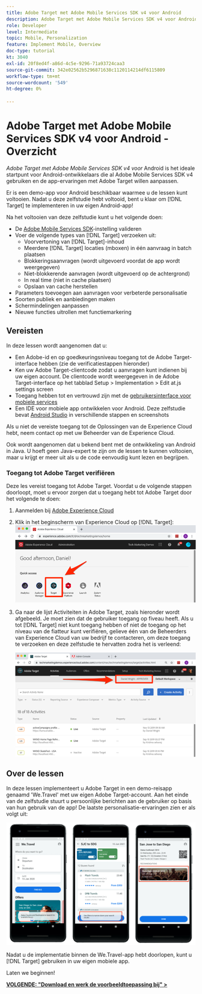```yaml
---
title: Adobe Target met Adobe Mobile Services SDK v4 voor Android
description: Adobe Target met Adobe Mobile Services SDK v4 voor Android is het perfecte startpunt voor Android-ontwikkelaars die al Adobe Mobile Services SDK v4 gebruiken en de app-ervaringen met Adobe Target willen aanpassen.
role: Developer
level: Intermediate
topic: Mobile, Personalization
feature: Implement Mobile, Overview
doc-type: tutorial
kt: 3040
exl-id: 20f8ed4f-a86d-4c5e-9296-71a93724caa3
source-git-commit: 342e02562b5296871638c1120114214df6115809
workflow-type: tm+mt
source-wordcount: '549'
ht-degree: 0%

---
```


# Adobe Target met Adobe Mobile Services SDK v4 voor Android - Overzicht

_Adobe Target met Adobe Mobile Services SDK v4 voor_ Android is het ideale startpunt voor Android-ontwikkelaars die al Adobe Mobile Services SDK v4 gebruiken en de app-ervaringen met Adobe Target willen aanpassen.

Er is een demo-app voor Android beschikbaar waarmee u de lessen kunt voltooien. Nadat u deze zelfstudie hebt voltooid, bent u klaar om [!DNL Target] te implementeren in uw eigen Android-app!

Na het voltooien van deze zelfstudie kunt u het volgende doen:

* De [Adobe Mobile Services SDK](https://experienceleague.adobe.com/docs/mobile-services/android/getting-started-android/requirements.html?lang=en)-instelling valideren
* Voer de volgende types van [!DNL Target] verzoeken uit:
   * Voorvertoning van [!DNL Target]-inhoud
   * Meerdere [!DNL Target] locaties (mboxen) in één aanvraag in batch plaatsen
   * Blokkeringsaanvragen (wordt uitgevoerd voordat de app wordt weergegeven)
   * Niet-blokkerende aanvragen (wordt uitgevoerd op de achtergrond)
   * In real time (niet in cache plaatsen)
   * Opslaan van cache herstellen
* Parameters toevoegen aan aanvragen voor verbeterde personalisatie
* Soorten publiek en aanbiedingen maken
* Schermindelingen aanpassen
* Nieuwe functies uitrollen met functiemarkering

## Vereisten

In deze lessen wordt aangenomen dat u:

* Een Adobe-id en op goedkeuringsniveau toegang tot de Adobe Target-interface hebben (zie de verificatiestappen hieronder)
* Ken uw Adobe Target-clientcode zodat u aanvragen kunt indienen bij uw eigen account. De clientcode wordt weergegeven in de Adobe Target-interface op het tabblad   Setup > Implementation > Edit at.js settings screen
* Toegang hebben tot en vertrouwd zijn met de [gebruikersinterface voor mobiele services](https://mobilemarketing.adobe.com/)
* Een IDE voor mobiele app ontwikkelen voor Android. Deze zelfstudie bevat [Android Studio](https://developer.android.com/studio/install) in verschillende stappen en screenshots

Als u niet de vereiste toegang tot de Oplossingen van de Experience Cloud hebt, neem contact op met uw Beheerder van de Experience Cloud.

Ook wordt aangenomen dat u bekend bent met de ontwikkeling van Android in Java. U hoeft geen Java-expert te zijn om de lessen te kunnen voltooien, maar u krijgt er meer uit als u de code eenvoudig kunt lezen en begrijpen.

### Toegang tot Adobe Target verifiëren

Deze les vereist toegang tot Adobe Target. Voordat u de volgende stappen doorloopt, moet u ervoor zorgen dat u toegang hebt tot Adobe Target door het volgende te doen:

1. Aanmelden bij [Adobe Experience Cloud](https://experience.adobe.com/)
1. Klik in het beginscherm van Experience Cloud op [!DNL Target]:
   ![Experience Cloud startscherm](assets/aec_homeScreen_clickTarget.png)
1. Ga naar de lijst Activiteiten in Adobe Target, zoals hieronder wordt afgebeeld. Je moet zien dat de gebruiker toegang op fiveau heeft. Als u tot [!DNL Target] niet kunt toegang hebben of niet de toegang op het niveau van de fiatteur kunt verifiëren, gelieve één van de Beheerders van Experience Cloud van uw bedrijf te contacteren, om deze toegang te verzoeken en deze zelfstudie te hervatten zodra het is verleend:

   ![Adobe UI](assets/targetUI_approver.png)

## Over de lessen

In deze lessen implementeert u Adobe Target in een demo-reisapp genaamd &#39;We.Travel&#39; met uw eigen Adobe Target-account. Aan het einde van de zelfstudie stuurt u persoonlijke berichten aan de gebruiker op basis van hun gebruik van de app! De laatste personalisatie-ervaringen zien er als volgt uit:

![We.Reizen, app definitief](assets/overview_final_result.jpg)

Nadat u de implementatie binnen de We.Travel-app hebt doorlopen, kunt u [!DNL Target] gebruiken in uw eigen mobiele app.

Laten we beginnen!

**[VOLGENDE: &quot;Download en werk de voorbeeldtoepassing bij&quot; >](download-and-update-the-sample-app.md)**
